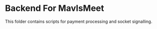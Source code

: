 # Backend For MavlsMeet
 This folder contains scripts for payment processing and socket signalling.
